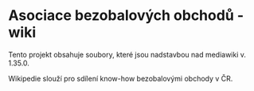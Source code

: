 # Asociace bezobalových obchodů - wiki

Tento projekt obsahuje soubory, které jsou nadstavbou nad mediawiki v. 1.35.0.

Wikipedie slouží pro sdílení know-how bezobalovými obchody v ČR.